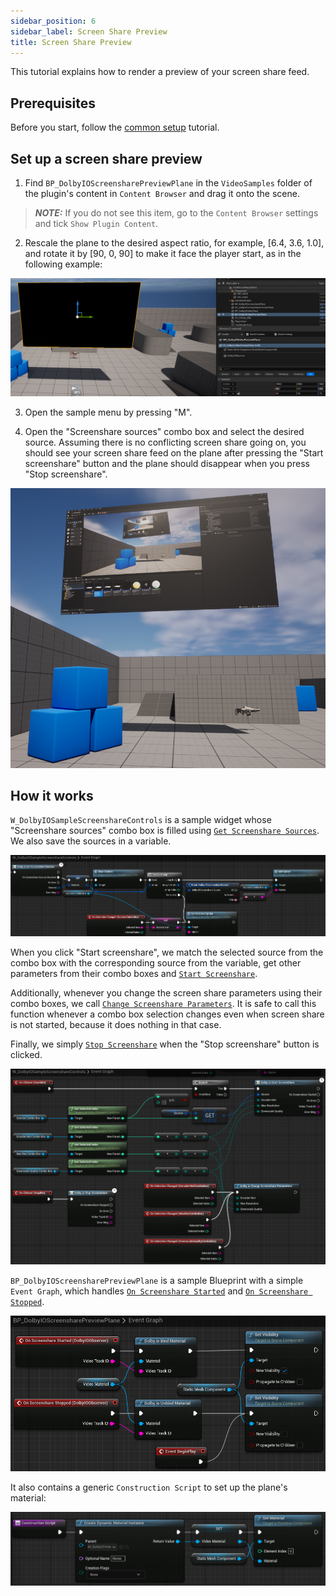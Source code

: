 ```yaml
---
sidebar_position: 6
sidebar_label: Screen Share Preview
title: Screen Share Preview
---
```


This tutorial explains how to render a preview of your screen share feed.

## Prerequisites

Before you start, follow the [common setup](common-setup) tutorial.

## Set up a screen share preview

1. Find `BP_DolbyIOScreensharePreviewPlane` in the `VideoSamples` folder of the plugin's content in `Content Browser` and drag it onto the scene.

> **_NOTE:_** If you do not see this item, go to the `Content Browser` settings and tick `Show Plugin Content`.

2. Rescale the plane to the desired aspect ratio, for example, [6.4, 3.6, 1.0], and rotate it by [90, 0, 90] to make it face the player start, as in the following example:

![](../../static/img/video-plane-result.png)

3. Open the sample menu by pressing "M".

4. Open the "Screenshare sources" combo box and select the desired source. Assuming there is no conflicting screen share going on, you should see your screen share feed on the plane after pressing the "Start screenshare" button and the plane should disappear when you press "Stop screenshare".

![](../../static/img/screenshare-preview-result.png)

## How it works

`W_DolbyIOSampleScreenshareControls` is a sample widget whose "Screenshare sources" combo box is filled using [`Get Screenshare Sources`](../blueprints/functions#dolbyio-get-screenshare-sources). We also save the sources in a variable.

![](../../static/img/screenshare-preview-combobox.png)

When you click "Start screenshare", we match the selected source from the combo box with the corresponding source from the variable, get other parameters from their combo boxes and [`Start Screenshare`](../blueprints/functions#dolbyio-start-screenshare).

Additionally, whenever you change the screen share parameters using their combo boxes, we call [`Change Screenshare Parameters`](../blueprints/functions#dolbyio-change-screenshare-parameters). It is safe to call this function whenever a combo box selection changes even when screen share is not started, because it does nothing in that case.

Finally, we simply [`Stop Screenshare`](../blueprints/functions#dolbyio-stop-screenshare) when the "Stop screenshare" button is clicked.

![](../../static/img/screenshare-preview-start.png)

`BP_DolbyIOScreensharePreviewPlane` is a sample Blueprint with a simple `Event Graph`, which handles [`On Screenshare Started`](../blueprints/events#on-screenshare-started) and [`On Screenshare Stopped`](../blueprints/events#on-screenshare-stopped).

![](../../static/img/screenshare-preview-eg.png)

It also contains a generic `Construction Script` to set up the plane's material:

![](../../static/img/video-plane-cs.png)